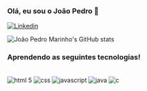 

### Olá, eu sou o João Pedro 👋



[![Linkedin](https://img.shields.io/badge/LinkedIn-0077B5?style=for-the-badge&logo=linkedin&logoColor=white)](https://www.linkedin.com/in/joaopedromarinho/)

![João Pedro Marinho's GitHub stats](https://github-readme-stats.vercel.app/api?username=marinhojp&show_icons=true&theme=tokyonight)

### Aprendendo as seguintes tecnologias!

<div style="display: inline_block"><br>
    <img align="center" alt="html 5" src="https://img.shields.io/badge/HTML5-E34F26?style=for-the-badge&logo=html5&logoColor=white"/>
     <img align="center" alt="css" src="https://img.shields.io/badge/CSS3-1572B6?style=for-the-badge&logo=css3&logoColor=white"/>
     <img align="center" alt="javascript" src="https://img.shields.io/badge/JavaScript-323330?style=for-the-badge&logo=javascript&logoColor=F7DF1E"/>
     <img align="center" alt="java" src="https://img.shields.io/badge/Java-ED8B00?style=for-the-badge&logo=java&logoColor=white"/>
     <img align="center" alt="c" src="https://img.shields.io/badge/C-00599C?style=for-the-badge&logo=c&logoColor=white"/>

   
</div>
